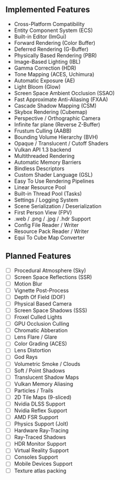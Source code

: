## Implemented Features

* Cross-Platform Compatibility
* Entity Component System (ECS)
* Built-in Editor (ImGui)
* Forward Rendering (Color Buffer)
* Deferred Rendering (G-Buffer)
* Physically Based Rendering (PBR)
* Image-Based Lighting (IBL)
* Gamma Correction (HDR)
* Tone Mapping (ACES, Uchimura)
* Automatic Exposure (AE)
* Light Bloom (Glow)
* Screen Space Ambient Occlusion (SSAO)
* Fast Approximate Anti-Aliasing (FXAA)
* Cascade Shadow Mapping (CSM)
* Skybox Rendering (Cubemap)
* Perspective / Orthographic Camera
* Infinite far plane (Reverse Z-Buffer)
* Frustum Culling (AABB)
* Bounding Volume Hierarchy (BVH)
* Opaque / Translucent / Cutoff Shaders
* Vulkan API 1.3 backend
* Multithreaded Rendering
* Automatic Memory Barriers
* Bindless Descriptors
* Custom Shader Language (GSL)
* Easy To Use Rendering Pipelines
* Linear Resource Pool
* Built-in Thread Pool (Tasks)
* Settings / Logging System
* Scene Serialization / Deserialization
* First Person View (FPV)
* .web / .png / .jpg / .hdr Support
* Config File Reader / Writer
* Resource Pack Reader / Writer
* Equi To Cube Map Converter

## Planned Features

- [ ] Procedural Atmosphere (Sky)
- [ ] Screen Space Reflections (SSR)
- [ ] Motion Blur
- [ ] Vignette Post-Process
- [ ] Depth Of Field (DOF)
- [ ] Physical Based Camera
- [ ] Screen Space Shadows (SSS)
- [ ] Froxel Culled Lights
- [ ] GPU Occlusion Culling
- [ ] Chromatic Abberation
- [ ] Lens Flare / Glare
- [ ] Color Grading (ACES)
- [ ] Lens Distortion
- [ ] God Rays
- [ ] Volumetric Smoke / Clouds
- [ ] Soft / Point Shadows
- [ ] Translucent Shadow Maps
- [ ] Vulkan Memory Aliasing
- [ ] Particles / Trails
- [ ] 2D Tile Maps (9-sliced)
- [ ] Nvidia DLSS Support
- [ ] Nvidia Reflex Support
- [ ] AMD FSR Support
- [ ] Physics Support (Jolt)
- [ ] Hardware Ray-Tracing
- [ ] Ray-Traced Shadows
- [ ] HDR Monitor Support
- [ ] Virtual Reality Support
- [ ] Consoles Support
- [ ] Mobile Devices Support
- [ ] Texture atlas packing